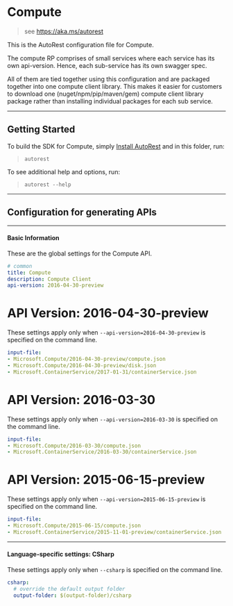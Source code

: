 # Compute
    
> see https://aka.ms/autorest

This is the AutoRest configuration file for Compute.


The compute RP comprises of small services where each service has its own api-version.
Hence, each sub-service has its own swagger spec. 

All of them are tied together using this configuration and are packaged together into one compute client library.
This makes it easier for customers to download one (nuget/npm/pip/maven/gem) compute client library package rather than installing individual packages for each sub service.


---
## Getting Started 
To build the SDK for Compute, simply [Install AutoRest](https://aka.ms/autorest/install) and in this folder, run:

> `autorest`

To see additional help and options, run:

> `autorest --help`
---

## Configuration for generating APIs


---
#### Basic Information 
These are the global settings for the Compute API.

``` yaml
# common 
title: Compute
description: Compute Client
api-version: 2016-04-30-preview

```


# API Version: 2016-04-30-preview

These settings apply only when `--api-version=2016-04-30-preview` is specified on the command line.

``` yaml $(api-version) == '2016-04-30-preview'
input-file:
- Microsoft.Compute/2016-04-30-preview/compute.json
- Microsoft.Compute/2016-04-30-preview/disk.json
- Microsoft.ContainerService/2017-01-31/containerService.json

```
 
# API Version: 2016-03-30

These settings apply only when `--api-version=2016-03-30` is specified on the command line.

``` yaml $(api-version) == '2016-03-30'
input-file:
- Microsoft.Compute/2016-03-30/compute.json
- Microsoft.ContainerService/2016-03-30/containerService.json

```
 
# API Version: 2015-06-15-preview

These settings apply only when `--api-version=2015-06-15-preview` is specified on the command line.

``` yaml $(api-version) == '2015-06-15-preview'
input-file:
- Microsoft.Compute/2015-06-15/compute.json
- Microsoft.ContainerService/2015-11-01-preview/containerService.json

```


---
#### Language-specific settings: CSharp

These settings apply only when `--csharp` is specified on the command line.

``` yaml $(csharp)
csharp:
  # override the default output folder
  output-folder: $(output-folder)/csharp
```

